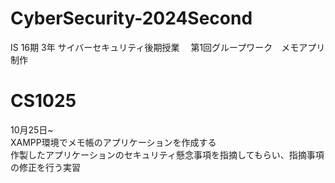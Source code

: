 # CyberSecurity-2024Second
IS 16期 3年 サイバーセキュリティ後期授業　
第1回グループワーク　メモアプリ制作

# CS1025
10月25日~  
XAMPP環境でメモ帳のアプリケーションを作成する  
作製したアプリケーションのセキュリティ懸念事項を指摘してもらい、指摘事項の修正を行う実習  
